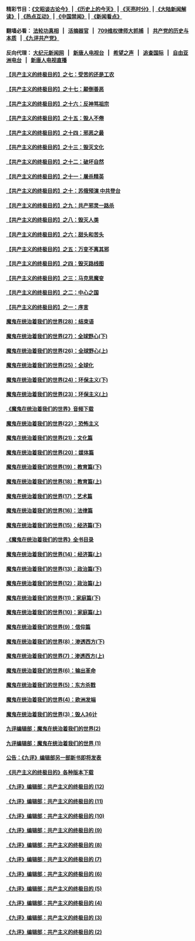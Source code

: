 #### 精彩节目：[《文昭谈古论今》](http://134.209.198.168/wenzhao) | [《历史上的今天》](http://134.209.198.168/today-in-history) | [《天亮时分》](http://134.209.198.168/tianliang) | [《大陆新闻解读》](http://134.209.198.168/ntdtv-comedy) | [《热点互动》](http://134.209.198.168/ntdtv-rdhd)  | [《中国禁闻》](http://134.209.198.168/ntdtv-news) | [《新闻看点》](http://134.209.198.168/news-insight) 

  #### 翻墙必看： [法轮功真相](http://134.209.198.168:10000/videos/truth.html) &nbsp;&nbsp;|&nbsp;&nbsp; [活摘器官](http://134.209.198.168:10000/videos/res/Organs/) &nbsp;&nbsp;|&nbsp;&nbsp; [709维权律师大抓捕](http://134.209.198.168:10000/videos/709/) &nbsp;&nbsp;|&nbsp;&nbsp; [共产党的历史与本质](http://134.209.198.168:10000/videos/ccp.html) &nbsp;&nbsp;| [《九评共产党》](http://134.209.198.168:10000/videos/jiuping/) 

#### 反向代理： [大纪元新闻网](http://134.209.198.168:10080/) &nbsp;&nbsp;|&nbsp;&nbsp; [新唐人电视台](http://134.209.198.168:8000/) &nbsp;&nbsp;|&nbsp;&nbsp; [希望之声](http://134.209.198.168:8200/) &nbsp;&nbsp;|&nbsp;&nbsp; [追查国际](http://134.209.198.168:10010/) &nbsp;&nbsp;|&nbsp;&nbsp; [自由亚洲电台](http://134.209.198.168:9800/) &nbsp;&nbsp;|&nbsp;&nbsp; [新唐人电视直播](http://134.209.198.168/) 

#### [【共产主义的终极目的】之七：受苦的还是工农](../pages/nsc422/n11101809.md?t=04171537) 

#### [【共产主义的终极目的】之十七：颠倒善恶](../pages/nsc422/n11179782.md?t=04171537) 

#### [【共产主义的终极目的】之十六：反神骂祖宗](../pages/nsc422/n11166798.md?t=04171537) 

#### [【共产主义的终极目的】之十五：毁人不倦](../pages/nsc422/n11166792.md?t=04171537) 

#### [【共产主义的终极目的】之十四：邪恶之最](../pages/nsc422/n11150249.md?t=04171537) 

#### [【共产主义的终极目的】之十三：毁灭文化](../pages/nsc422/n11135227.md?t=04171537) 

#### [【共产主义的终极目的】之十二：破坏自然](../pages/nsc422/n11135214.md?t=04171537) 

#### [【共产主义的终极目的】之十一：屠杀精英](../pages/nsc422/n11118442.md?t=04171537) 

#### [【共产主义的终极目的】之十：苏俄预演 中共登台](../pages/nsc422/n11118424.md?t=04171537) 

#### [【共产主义的终极目的】之九：共产邪灵一路杀](../pages/nsc422/n11114139.md?t=04171537) 

#### [【共产主义的终极目的】之八：毁灭人类](../pages/nsc422/n11108503.md?t=04171537) 

#### [【共产主义的终极目的】之六：甜头和苦头](../pages/nsc422/n11096971.md?t=04171537) 

#### [【共产主义的终极目的】之五：万变不离其邪](../pages/nsc422/n11091285.md?t=04171537) 

#### [【共产主义的终极目的】之四：毁灭路线图](../pages/nsc422/n11086284.md?t=04171537) 

#### [【共产主义的终极目的】之三：马克思魔变](../pages/nsc422/n11061941.md?t=04171537) 

#### [【共产主义的终极目的】之二：中心之国](../pages/nsc422/n11047728.md?t=04171537) 

#### [【共产主义的终极目的】之一：序言](../pages/nsc422/n11086077.md?t=04171537) 

#### [魔鬼在统治着我们的世界(28)：结束语](../pages/nsc422/n10936246.md?t=04171537) 

#### [魔鬼在统治着我们的世界(27)：全球野心(下)](../pages/nsc422/n10928319.md?t=04171537) 

#### [魔鬼在统治着我们的世界(26)：全球野心(上)](../pages/nsc422/n10900318.md?t=04171537) 

#### [魔鬼在统治着我们的世界(25)：全球化](../pages/nsc422/n10788205.md?t=04171537) 

#### [魔鬼在统治着我们的世界(24)：环保主义(下)](../pages/nsc422/n10695307.md?t=04171537) 

#### [魔鬼在统治着我们的世界(23)：环保主义(上)](../pages/nsc422/n10688613.md?t=04171537) 

#### [《魔鬼在统治着我们的世界》音频下载](../pages/nsc422/n10635553.md?t=04171537) 

#### [魔鬼在统治着我们的世界(22)：恐怖主义](../pages/nsc422/n10614727.md?t=04171537) 

#### [魔鬼在统治着我们的世界(21)：文化篇](../pages/nsc422/n10597706.md?t=04171537) 

#### [魔鬼在统治着我们的世界(20)：媒体篇](../pages/nsc422/n10586579.md?t=04171537) 

#### [魔鬼在统治着我们的世界(19)：教育篇(下)](../pages/nsc422/n10564808.md?t=04171537) 

#### [魔鬼在统治着我们的世界(18)：教育篇(上)](../pages/nsc422/n10526970.md?t=04171537) 

#### [魔鬼在统治着我们的世界(17)：艺术篇](../pages/nsc422/n10499093.md?t=04171537) 

#### [魔鬼在统治着我们的世界(16)：法律篇](../pages/nsc422/n10485969.md?t=04171537) 

#### [魔鬼在统治着我们的世界(15)：经济篇(下)](../pages/nsc422/n10469975.md?t=04171537) 

#### [《魔鬼在统治着我们的世界》全书目录](../pages/nsc422/n10464261.md?t=04171537) 

#### [魔鬼在统治着我们的世界(14)：经济篇(上)](../pages/nsc422/n10457370.md?t=04171537) 

#### [魔鬼在统治着我们的世界(13)：政治篇(下)](../pages/nsc422/n10448270.md?t=04171537) 

#### [魔鬼在统治着我们的世界(12)：政治篇(上)](../pages/nsc422/n10444576.md?t=04171537) 

#### [魔鬼在统治着我们的世界(11)：家庭篇(下)](../pages/nsc422/n10440961.md?t=04171537) 

#### [魔鬼在统治着我们的世界(10)：家庭篇(上)](../pages/nsc422/n10435448.md?t=04171537) 

#### [魔鬼在统治着我们的世界(9)：信仰篇](../pages/nsc422/n10432159.md?t=04171537) 

#### [魔鬼在统治着我们的世界(8)：渗透西方(下)](../pages/nsc422/n10429603.md?t=04171537) 

#### [魔鬼在统治着我们的世界(7)：渗透西方(上)](../pages/nsc422/n10426013.md?t=04171537) 

#### [魔鬼在统治着我们的世界(6)：输出革命](../pages/nsc422/n10421536.md?t=04171537) 

#### [魔鬼在统治着我们的世界(5)：东方杀戮](../pages/nsc422/n10417707.md?t=04171537) 

#### [魔鬼在统治着我们的世界(4)：欧洲发端](../pages/nsc422/n10414890.md?t=04171537) 

#### [魔鬼在统治着我们的世界(3)：毁人36计](../pages/nsc422/n10411583.md?t=04171537) 

#### [九评编辑部：魔鬼在统治着我们的世界(2)](../pages/nsc422/n10410036.md?t=04171537) 

#### [九评编辑部：魔鬼在统治着我们的世界 (1)](../pages/nsc422/n10406825.md?t=04171537) 

#### [公告：《九评》编辑部另一部新书即将发表](../pages/nsc422/n10405104.md?t=04171537) 

#### [《共产主义的终极目的》各种版本下载](../pages/nsc422/n10022138.md?t=04171537) 

#### [《九评》编辑部：共产主义的终极目的 (12)](../pages/nsc422/n9933272.md?t=04171537) 

#### [《九评》编辑部：共产主义的终极目的 (11)](../pages/nsc422/n9924973.md?t=04171537) 

#### [《九评》编辑部：共产主义的终极目的 (10)](../pages/nsc422/n9920883.md?t=04171537) 

#### [《九评》编辑部：共产主义的终极目的 (9)](../pages/nsc422/n9916363.md?t=04171537) 

#### [《九评》编辑部：共产主义的终极目的 (8)](../pages/nsc422/n9912488.md?t=04171537) 

#### [《九评》编辑部：共产主义的终极目的 (7)](../pages/nsc422/n9901176.md?t=04171537) 

#### [《九评》编辑部：共产主义的终极目的 (6)](../pages/nsc422/n9899359.md?t=04171537) 

#### [《九评》编辑部：共产主义的终极目的 (5)](../pages/nsc422/n9893174.md?t=04171537) 

#### [《九评》编辑部：共产主义的终极目的 (4)](../pages/nsc422/n9891246.md?t=04171537) 

#### [《九评》编辑部：共产主义的终极目的 (3)](../pages/nsc422/n9879879.md?t=04171537) 

#### [《九评》编辑部：共产主义的终极目的 (2)](../pages/nsc422/n9876205.md?t=04171537) 


